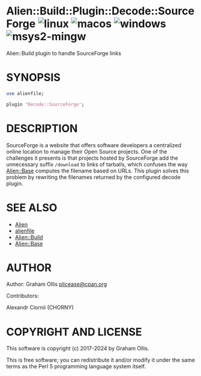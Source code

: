 # Alien::Build::Plugin::Decode::SourceForge ![linux](https://github.com/uperl/Alien-Build-Plugin-Decode-SourceForge/workflows/linux/badge.svg) ![macos](https://github.com/uperl/Alien-Build-Plugin-Decode-SourceForge/workflows/macos/badge.svg) ![windows](https://github.com/uperl/Alien-Build-Plugin-Decode-SourceForge/workflows/windows/badge.svg) ![msys2-mingw](https://github.com/uperl/Alien-Build-Plugin-Decode-SourceForge/workflows/msys2-mingw/badge.svg)

Alien::Build plugin to handle SourceForge links

# SYNOPSIS

```perl
use alienfile;

plugin 'Decode::SourceForge';
```

# DESCRIPTION

SourceForge is a website that offers software developers a centralized online location to
manage their Open Source projects.  One of the challenges it presents is that projects
hosted by SourceForge add the unnecessary suffix `/download` to links of tarballs, which
confuses the way [Alien::Base](https://metacpan.org/pod/Alien::Base) computes the filename based on URLs.  This plugin solves
this problem by rewriting the filenames returned by the configured decode plugin.

# SEE ALSO

- [Alien](https://metacpan.org/pod/Alien)
- [alienfile](https://metacpan.org/pod/alienfile)
- [Alien::Build](https://metacpan.org/pod/Alien::Build)
- [Alien::Base](https://metacpan.org/pod/Alien::Base)

# AUTHOR

Author: Graham Ollis <plicease@cpan.org>

Contributors:

Alexandr Ciornii (CHORNY)

# COPYRIGHT AND LICENSE

This software is copyright (c) 2017-2024 by Graham Ollis.

This is free software; you can redistribute it and/or modify it under
the same terms as the Perl 5 programming language system itself.
